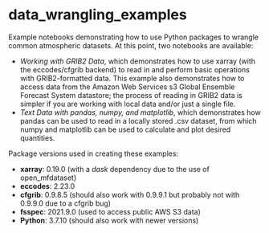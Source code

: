 # data_wrangling_examples
Example notebooks demonstrating how to use Python packages to wrangle common atmospheric datasets. At this point, two notebooks are available: 

<ul>
  <li><i>Working with GRIB2 Data</i>, which demonstrates how to use xarray (with the eccodes/cfgrib backend) to read in and perform basic operations with GRIB2-formatted data. This example also demonstrates how to access data from the Amazon Web Services s3 Global Ensemble Forecast System datastore; the process of reading in GRIB2 data is simpler if you are working with local data and/or just a single file.</li>
  <li><i>Text Data with pandas, numpy, and matplotlib</i>, which demonstrates how pandas can be used to read in a locally stored .csv dataset, from which numpy and matplotlib can be used to calculate and plot desired quantities.</li>
</ul>

Package versions used in creating these examples:
<ul>
  <li><b>xarray</b>: 0.19.0 (with a <i>dask</i> dependency due to the use of open_mfdataset)</li>
  <li><b>eccodes</b>: 2.23.0</li>
  <li><b>cfgrib</b>: 0.9.8.5 (should also work with 0.9.9.1 but probably not with 0.9.9.0 due to a cfgrib bug)</li>
  <li><b>fsspec</b>: 2021.9.0 (used to access public AWS S3 data)</li>
  <li><b>Python</b>: 3.7.10 (should also work with newer versions)</li>
</ul>
